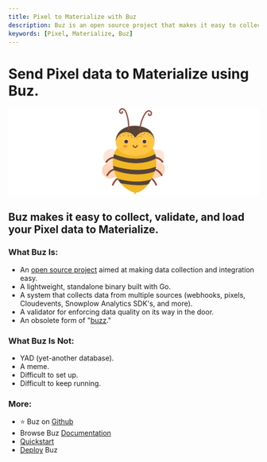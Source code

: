 ```yaml
---
title: Pixel to Materialize with Buz
description: Buz is an open source project that makes it easy to collect, validate, and load Pixel data to Materialize.
keywords: [Pixel, Materialize, Buz]
---
```


# Send Pixel data to Materialize using Buz.

![buzz](../../../static/img/buzz.png)


## Buz makes it easy to collect, validate, and load your Pixel data to Materialize.


### What Buz Is:

- An [open source project](https://github.com/silverton-io/buz) aimed at making data collection and integration easy.
- A lightweight, standalone binary built with Go.
- A system that collects data from multiple sources (webhooks, pixels, Cloudevents, Snowplow Analytics SDK's, and more).
- A validator for enforcing data quality on its way in the door.
- An obsolete form of "[buzz](https://www.merriam-webster.com/dictionary/buzz)."


### What Buz Is Not:

- YAD (yet-another database).
- A meme.
- Difficult to set up.
- Difficult to keep running.


### More:
- ⭐ Buz on [Github](https://github.com/silverton-io/buz)
- Browse Buz [Documentation](/)
- [Quickstart](/examples/quickstart)
- [Deploy](/category/deploying-buz) Buz

